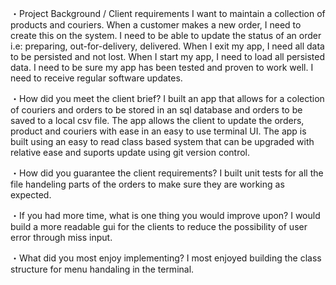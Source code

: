 ・Project Background / Client requirements
I want to maintain a collection of products and couriers.
When a customer makes a new order, I need to create this on the
system.
I need to be able to update the status of an order i.e: preparing,
out-for-delivery, delivered.
When I exit my app, I need all data to be persisted and not lost.
When I start my app, I need to load all persisted data.
I need to be sure my app has been tested and proven to work well.
I need to receive regular software updates.

・How did you meet the client brief? 
I built an app that allows for a colection of couriers and orders to be stored in an sql database and orders to be saved to a local csv file.
The app allows the client to update the orders, product and couriers with ease in an easy to use terminal UI.
The app is built using an easy to read class based system that can be upgraded with relative ease and suports update using git version control.

・How did you guarantee the client requirements? 
I built unit tests for all the file handeling parts of the orders to make sure they are working as expected.

・If you had more time, what is one thing you would improve upon? 
I would build a more readable gui for the clients to reduce the possibility of user error through miss input.

・What did you most enjoy implementing? 
I most enjoyed building the class structure for menu handaling in the terminal.
